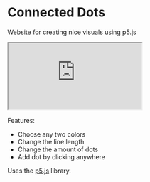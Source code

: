 # Connected Dots
Website for creating nice visuals using p5.js 

<iframe src="https://editor.p5js.org/Woutuuur/embed/MA1PTEHOg"></iframe>

Features:
- Choose any two colors
- Change the line length
- Change the amount of dots
- Add dot by clicking anywhere

Uses the [p5.js](https://p5js.org/) library. 
